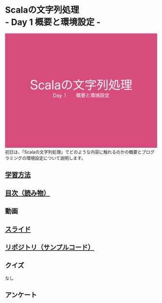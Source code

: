<h1>Scalaの文字列処理<br>- Day 1 概要と環境設定 -</h1>
<img src="image/string_course.001.jpeg" width="500px">  
初日は、「Scalaの文字列処理」でどのような内容に触れるのかの概要とプログラミングの環境設定について説明します。  
<h2><a href="http://ynupc.github.io/course/scalastringcourse/index.html" target="_blank">学習方法</a></h2>
<h2><a href="SUMMARY.md">目次（読み物）</a></h2>
<h2>動画</h2>
<h2><a href="//www.slideshare.net/ynupc/scala-day1" target="_blank">スライド</a></h2>
<h2><a href="https://github.com/ynupc/scalastringcourseday1" target="_blank">リポジトリ（サンプルコード）</a></h2>
<h2>クイズ</h2>
なし
<h2>アンケート</h2>
